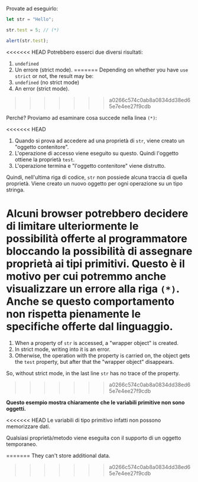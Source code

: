 
Provate ad eseguirlo:

```js run
let str = "Hello";

str.test = 5; // (*)

alert(str.test);
```

<<<<<<< HEAD
Potrebbero esserci due diversi risultati:
1. `undefined`
2. Un errore (strict mode).
=======
Depending on whether you have `use strict` or not, the result may be:
1. `undefined` (no strict mode)
2. An error (strict mode).
>>>>>>> a0266c574c0ab8a0834dd38ed65e7e4ee27f9cdb

Perché? Proviamo ad esaminare cosa succede nella linea `(*)`:

<<<<<<< HEAD
1. Quando si prova ad accedere ad una proprietà di `str`, viene creato un "oggetto contenitore".
2. L'operazione di accesso viene eseguito su questo. Quindi l'oggetto ottiene la proprietà `test`.
3. L'operazione termina e "l'oggetto contenitore" viene distrutto.

Quindi, nell'ultima riga di codice, `str` non possiede alcuna traccia di quella proprietà. Viene creato un nuovo oggetto per ogni operazione su un tipo stringa.

Alcuni browser potrebbero decidere di limitare ulteriormente le possibilità offerte al programmatore bloccando la possibilità di assegnare proprietà ai tipi primitivi. Questo è il motivo per cui potremmo anche visualizzare un errore alla riga `(*)`. Anche se questo comportamento non rispetta pienamente le specifiche offerte dal linguaggio.
=======
1. When a property of `str` is accessed, a "wrapper object" is created.
2. In strict mode, writing into it is an error.
3. Otherwise, the operation with the property is carried on, the object gets the `test` property, but after that the "wrapper object" disappears.

So, without strict mode, in the last line `str` has no trace of the property.
>>>>>>> a0266c574c0ab8a0834dd38ed65e7e4ee27f9cdb

**Questo esempio mostra chiaramente che le variabili primitive non sono oggetti.**

<<<<<<< HEAD
Le variabili di tipo primitivo infatti non possono memorizzare dati.

Qualsiasi proprietà/metodo viene eseguita con il supporto di un oggetto temporaneo.

=======
They can't store additional data.
>>>>>>> a0266c574c0ab8a0834dd38ed65e7e4ee27f9cdb
